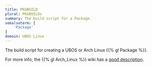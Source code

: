 ```yaml
---
title: PKGBUILD
plural: PKGBUILDs
summary: The build script for a Package.
seealsoterm: [
    'Package'
]
domain: UBOS Linux
---
```


The build script for creating a UBOS or Arch Linux {{% gl Package %}}.

For more info, the {{% gl Arch_Linux %}} wiki has a
[good description](https://wiki.archlinux.org/index.php/PKGBUILD).
